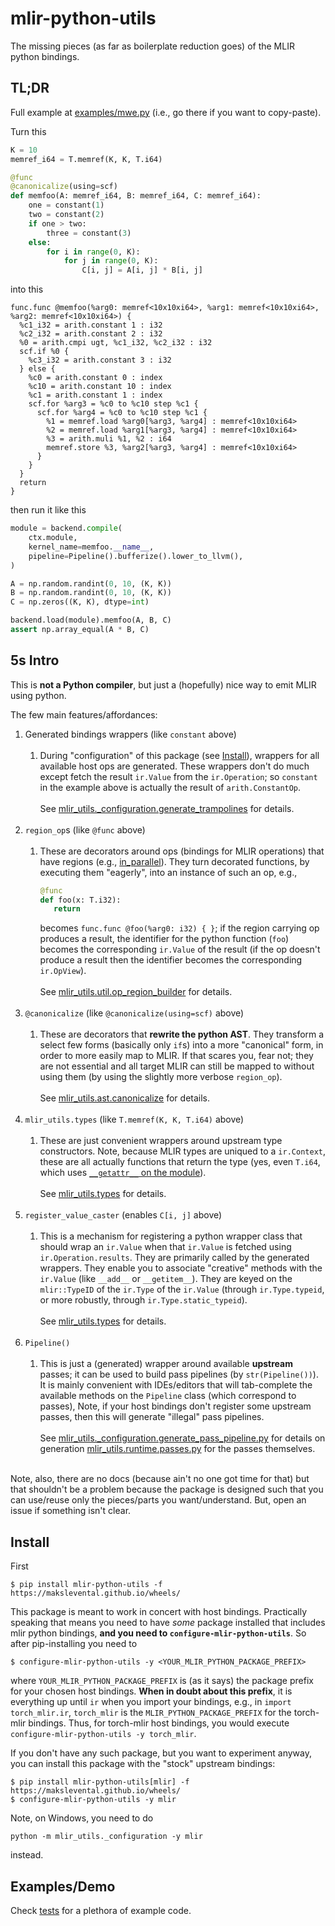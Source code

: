# mlir-python-utils

The missing pieces (as far as boilerplate reduction goes) of the MLIR python bindings.

## TL;DR

Full example at [examples/mwe.py](examples/mwe.py) (i.e., go there if you want to copy-paste).

Turn this 

```python
K = 10
memref_i64 = T.memref(K, K, T.i64)

@func
@canonicalize(using=scf)
def memfoo(A: memref_i64, B: memref_i64, C: memref_i64):
    one = constant(1)
    two = constant(2)
    if one > two:
        three = constant(3)
    else:
        for i in range(0, K):
            for j in range(0, K):
                C[i, j] = A[i, j] * B[i, j]
```

into this

```mlir
func.func @memfoo(%arg0: memref<10x10xi64>, %arg1: memref<10x10xi64>, %arg2: memref<10x10xi64>) {
  %c1_i32 = arith.constant 1 : i32
  %c2_i32 = arith.constant 2 : i32
  %0 = arith.cmpi ugt, %c1_i32, %c2_i32 : i32
  scf.if %0 {
    %c3_i32 = arith.constant 3 : i32
  } else {
    %c0 = arith.constant 0 : index
    %c10 = arith.constant 10 : index
    %c1 = arith.constant 1 : index
    scf.for %arg3 = %c0 to %c10 step %c1 {
      scf.for %arg4 = %c0 to %c10 step %c1 {
        %1 = memref.load %arg0[%arg3, %arg4] : memref<10x10xi64>
        %2 = memref.load %arg1[%arg3, %arg4] : memref<10x10xi64>
        %3 = arith.muli %1, %2 : i64
        memref.store %3, %arg2[%arg3, %arg4] : memref<10x10xi64>
      }
    }
  }
  return
}
```

then run it like this

```python
module = backend.compile(
    ctx.module,
    kernel_name=memfoo.__name__,
    pipeline=Pipeline().bufferize().lower_to_llvm(),
)

A = np.random.randint(0, 10, (K, K))
B = np.random.randint(0, 10, (K, K))
C = np.zeros((K, K), dtype=int)

backend.load(module).memfoo(A, B, C)
assert np.array_equal(A * B, C)
```

## 5s Intro

This is **not a Python compiler**, but just a (hopefully) nice way to emit MLIR using python.

The few main features/affordances:

1. Generated bindings wrappers (like `constant` above)
   \
   &nbsp;
   1. During "configuration" of this package (see [Install](#install)), wrappers for all available host ops are generated. These wrappers don't do much except fetch the result `ir.Value` from the `ir.Operation`; so `constant` in the example above is actually the result of `arith.ConstantOp`.
      \
      \
      See [mlir_utils._configuration.generate_trampolines](https://github.com/makslevental/mlir-python-utils/blob/a9885db18096a610d29a26293396d860d40ad213/mlir_utils/_configuration/generate_trampolines.py) for details.
      \
      &nbsp;
1. `region_op`s (like `@func` above)
   \
   &nbsp;
   1. These are decorators around ops (bindings for MLIR operations) that have regions (e.g., [in_parallel](https://github.com/makslevental/mlir-python-utils/blob/a9885db18096a610d29a26293396d860d40ad213/mlir_utils/dialects/ext/scf.py#L185)). 
   They turn decorated functions, by executing them "eagerly", into an instance of such an op, e.g., 
      ```python
      @func
      def foo(x: T.i32):
         return
      ```
      becomes `func.func @foo(%arg0: i32) { }`; if the region carrying op produces a result, the identifier for the python function (`foo`) becomes the corresponding `ir.Value` of the result (if the op doesn't produce a result then the identifier becomes the corresponding `ir.OpView`).
      \
      \
      See [mlir_utils.util.op_region_builder](https://github.com/makslevental/mlir-python-utils/blob/a9885db18096a610d29a26293396d860d40ad213/mlir_utils/util.py#L123) for details.
      \
      &nbsp;
2. `@canonicalize` (like `@canonicalize(using=scf)` above)
   \
   &nbsp;
   1. These are decorators that **rewrite the python AST**. They transform a select few forms (basically only `if`s) into a more "canonical" form, in order to more easily map to MLIR. If that scares you, fear not; they are not essential and all target MLIR can still be mapped to without using them (by using the slightly more verbose `region_op`).
      \
      \
      See [mlir_utils.ast.canonicalize](https://github.com/makslevental/mlir-python-utils/blob/a9885db18096a610d29a26293396d860d40ad213/mlir_utils/ast/canonicalize.py) for details.
      \
      &nbsp;
3. `mlir_utils.types` (like `T.memref(K, K, T.i64)` above)
   \
   &nbsp;
   1. These are just convenient wrappers around upstream type constructors. Note, because MLIR types are uniqued to a `ir.Context`, these are all actually functions that return the type (yes, even `T.i64`, which uses [`__getattr__` on the module](https://github.com/makslevental/mlir-python-utils/blob/2ca62e9c1540b1624c302bc9efb4666ff5d1c133/mlir_utils/types.py#L98)).
      \
      \
      See [mlir_utils.types](https://github.com/makslevental/mlir-python-utils/blob/a9885db18096a610d29a26293396d860d40ad213/mlir_utils/types.py) for details.
      \
      &nbsp;
4. `register_value_caster` (enables `C[i, j]` above)
   \
   &nbsp;
   1. This is a mechanism for registering a python wrapper class that should wrap an `ir.Value` when that `ir.Value` is fetched using `ir.Operation.results`.
      They are primarily called by the generated wrappers.
      They enable you to associate "creative" methods with the `ir.Value` (like `__add__` or `__getitem__`). 
      They are keyed on the `mlir::TypeID` of the `ir.Type` of the `ir.Value` (through `ir.Type.typeid`, or more robustly, through `ir.Type.static_typeid`).
      \
      \
      See [mlir_utils.types](https://github.com/makslevental/mlir-python-utils/blob/a9885db18096a610d29a26293396d860d40ad213/mlir_utils/types.py) for details.
      \
      &nbsp;
4. `Pipeline()`
   \
   &nbsp;
   1. This is just a (generated) wrapper around available **upstream** passes; it can be used to build pass pipelines (by `str(Pipeline())`). It is mainly convenient with IDEs/editors that will tab-complete the available methods on the `Pipeline` class (which correspond to passes), Note, if your host bindings don't register some upstream passes, then this will generate "illegal" pass pipelines.
      \
      \
      See [mlir_utils._configuration.generate_pass_pipeline.py](https://github.com/makslevental/mlir-python-utils/blob/a9885db18096a610d29a26293396d860d40ad213/mlir_utils/_configuration/generate_pass_pipeline.py) for details on generation
      [mlir_utils.runtime.passes.py](https://github.com/makslevental/mlir-python-utils/blob/a9885db18096a610d29a26293396d860d40ad213/mlir_utils/runtime/passes.py#L80) for the passes themselves.
      \
      &nbsp;



Note, also, there are no docs (because ain't no one got time for that) but that shouldn't be a problem because the package is designed such that you can use/reuse only the pieces/parts you want/understand.
But, open an issue if something isn't clear.


## Install

First

```shell
$ pip install mlir-python-utils -f https://makslevental.github.io/wheels/
```

This package is meant to work in concert with host bindings.
Practically speaking that means you need to have *some* package installed that includes mlir python bindings, **and you need to `configure-mlir-python-utils`**.
So after pip-installing you need to
```shell
$ configure-mlir-python-utils -y <YOUR_MLIR_PYTHON_PACKAGE_PREFIX>
```
where `YOUR_MLIR_PYTHON_PACKAGE_PREFIX` is (as it says) the package prefix for your chosen host bindings.
**When in doubt about this prefix**, it is everything up until `ir` when you import your bindings, e.g., in `import torch_mlir.ir`, `torch_mlir` is the `MLIR_PYTHON_PACKAGE_PREFIX` for the torch-mlir bindings.
Thus, for torch-mlir host bindings, you would execute `configure-mlir-python-utils -y torch_mlir`.

If you don't have any such package, but you want to experiment anyway, you can install this package with the "stock" upstream bindings:

```shell
$ pip install mlir-python-utils[mlir] -f https://makslevental.github.io/wheels/
$ configure-mlir-python-utils -y mlir
```

Note, on Windows, you need to do

```shell
python -m mlir_utils._configuration -y mlir
```

instead.

## Examples/Demo

Check [tests](tests) for a plethora of example code.